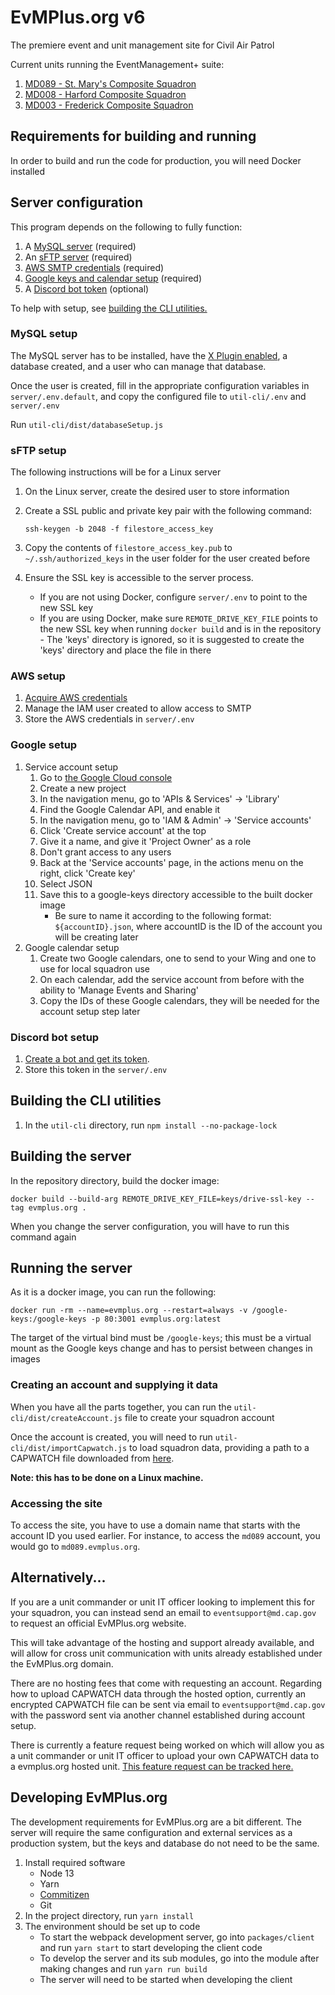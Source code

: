 # EvMPlus.org v6

The premiere event and unit management site for Civil Air Patrol

Current units running the EventManagement+ suite:

1. [MD089 - St. Mary's Composite Squadron](https://md089.evmplus.org/)
2. [MD008 - Harford Composite Squadron](https://md008.evmplus.org/)
3. [MD003 - Frederick Composite Squadron](https://md003.evmplus.org/)

## Requirements for building and running

In order to build and run the code for production, you will need Docker installed

## Server configuration

This program depends on the following to fully function:

1. A [MySQL server](#mysql-setup) (required)
2. An [sFTP server](#sftp-setup) (required)
3. [AWS SMTP credentials](#aws-setup) (required)
4. [Google keys and calendar setup](#google-setup) (required)
5. A [Discord bot token](#discord-bot-setup) (optional)

To help with setup, see [building the CLI utilities.](#building-the-cli-utilities)

### MySQL setup

The MySQL server has to be installed, have the [X Plugin enabled](https://dev.mysql.com/doc/refman/8.0/en/x-plugin.html), a database created, and a user who can manage that database.

Once the user is created, fill in the appropriate configuration variables in `server/.env.default`, and copy the configured file to `util-cli/.env` and `server/.env`

Run `util-cli/dist/databaseSetup.js`

### sFTP setup

The following instructions will be for a Linux server

1. On the Linux server, create the desired user to store information
2. Create a SSL public and private key pair with the following command:

    `ssh-keygen -b 2048 -f filestore_access_key`

3. Copy the contents of `filestore_access_key.pub` to `~/.ssh/authorized_keys` in the user folder for the user created before
4. Ensure the SSL key is accessible to the server process.
    - If you are not using Docker, configure `server/.env` to point to the new SSL key
    - If you are using Docker, make sure `REMOTE_DRIVE_KEY_FILE` points to the new SSL key when running `docker build` and is in the repository - The 'keys' directory is ignored, so it is suggested to create the 'keys' directory and place the file in there

### AWS setup

1. [Acquire AWS credentials](https://docs.aws.amazon.com/sdk-for-javascript/v2/developer-guide/getting-your-credentials.html)
2. Manage the IAM user created to allow access to SMTP
3. Store the AWS credentials in `server/.env`

### Google setup

1. Service account setup
    1. Go to [the Google Cloud console](https://console.cloud.google.com/)
    2. Create a new project
    3. In the navigation menu, go to 'APIs & Services' -> 'Library'
    4. Find the Google Calendar API, and enable it
    5. In the navigation menu, go to 'IAM & Admin' -> 'Service accounts'
    6. Click 'Create service account' at the top
    7. Give it a name, and give it 'Project Owner' as a role
    8. Don't grant access to any users
    9. Back at the 'Service accounts' page, in the actions menu on the right, click 'Create key'
    10. Select JSON
    11. Save this to a google-keys directory accessible to the built docker image
        - Be sure to name it according to the following format: `${accountID}.json`, where accountID is the ID of the account you will be creating later
2. Google calendar setup
    1. Create two Google calendars, one to send to your Wing and one to use for local squadron use
    2. On each calendar, add the service account from before with the ability to 'Manage Events and Sharing'
    3. Copy the IDs of these Google calendars, they will be needed for the account setup step later

### Discord bot setup

1. [Create a bot and get its token](https://discordpy.readthedocs.io/en/latest/discord.html).
2. Store this token in the `server/.env`

## Building the CLI utilities

1. In the `util-cli` directory, run `npm install --no-package-lock`

## Building the server

In the repository directory, build the docker image:

`docker build --build-arg REMOTE_DRIVE_KEY_FILE=keys/drive-ssl-key --tag evmplus.org .`

When you change the server configuration, you will have to run this command again

## Running the server

As it is a docker image, you can run the following:

`docker run -rm --name=evmplus.org --restart=always -v /google-keys:/google-keys -p 80:3001 evmplus.org:latest`

The target of the virtual bind must be `/google-keys`; this must be a virtual mount as the Google keys change and has to persist between changes in images

### Creating an account and supplying it data

When you have all the parts together, you can run the `util-cli/dist/createAccount.js` file to create your squadron account

Once the account is created, you will need to run `util-cli/dist/importCapwatch.js` to load squadron data, providing a path to a CAPWATCH file downloaded from [here](https://www.capnhq.gov/cap.capwatch.web/splash.aspx).

**Note: this has to be done on a Linux machine.**

### Accessing the site

To access the site, you have to use a domain name that starts with the account ID you used earlier. For instance, to access the `md089` account, you would go to `md089.evmplus.org`.

## Alternatively...

If you are a unit commander or unit IT officer looking to implement this for your squadron, you can instead send an email to `eventsupport@md.cap.gov` to request an official EvMPlus.org website.

This will take advantage of the hosting and support already available, and will allow for cross unit communication with units already established under the EvMPlus.org domain.

There are no hosting fees that come with requesting an account. Regarding how to upload CAPWATCH data through the hosted option, currently an encrypted CAPWATCH file can be sent via email to `eventsupport@md.cap.gov` with the password sent via another channel established during account setup.

There is currently a feature request being worked on which will allow you as a unit commander or unit IT officer to upload your own CAPWATCH data to a evmplus.org hosted unit. [This feature request can be tracked here.](https://github.com/cap-md089/evmplus-v6/issues/48)

## Developing EvMPlus.org

The development requirements for EvMPlus.org are a bit different. The server will require the same configuration and external services as a production system, but the keys and database do not need to be the same.

1. Install required software
    - Node 13
    - Yarn
    - [Commitizen](https://github.com/commitizen/cz-cli)
    - Git
2. In the project directory, run `yarn install`
3. The environment should be set up to code
    - To start the webpack development server, go into `packages/client` and run `yarn start` to start developing the client code
    - To develop the server and its sub modules, go into the module after making changes and run `yarn run build`
    - The server will need to be started when developing the client
